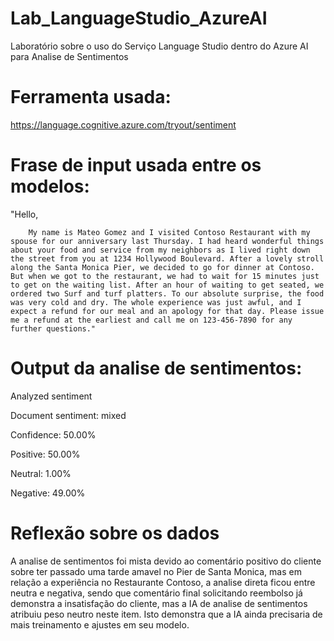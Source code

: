 # Lab_LanguageStudio_AzureAI
Laboratório sobre o uso do Serviço Language Studio dentro do Azure AI para Analise de Sentimentos

# Ferramenta usada:
https://language.cognitive.azure.com/tryout/sentiment

# Frase de input usada entre os modelos:

"Hello,

        My name is Mateo Gomez and I visited Contoso Restaurant with my spouse for our anniversary last Thursday. I had heard wonderful things about your food and service from my neighbors as I lived right down the street from you at 1234 Hollywood Boulevard. After a lovely stroll along the Santa Monica Pier, we decided to go for dinner at Contoso. But when we got to the restaurant, we had to wait for 15 minutes just to get on the waiting list. After an hour of waiting to get seated, we ordered two Surf and turf platters. To our absolute surprise, the food was very cold and dry. The whole experience was just awful, and I expect a refund for our meal and an apology for that day. Please issue me a refund at the earliest and call me on 123-456-7890 for any further questions."

# Output da analise de sentimentos:

Analyzed sentiment

Document sentiment: mixed

Confidence: 50.00%

Positive: 50.00%

Neutral: 1.00%

Negative: 49.00%

# Reflexão sobre os dados
A analise de sentimentos foi mista devido ao comentário positivo do cliente sobre ter passado uma tarde amavel no Pier de Santa Monica, mas em relação a experiência no Restaurante Contoso, a analise direta ficou entre neutra e negativa, sendo que comentário final solicitando reembolso já demonstra a insatisfação do cliente, mas a IA de analise de sentimentos atribuiu peso neutro neste item.
Isto demonstra que a IA ainda precisaria de mais treinamento e ajustes em seu modelo.
